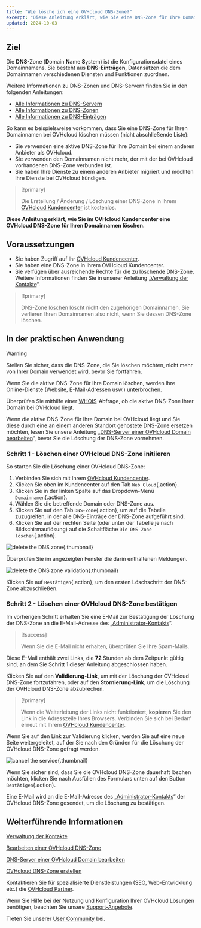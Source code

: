 ```yaml
---
title: "Wie lösche ich eine OVHcloud DNS-Zone?"
excerpt: "Diese Anleitung erklärt, wie Sie eine DNS-Zone für Ihre Domain über Ihr OVHcloud Kundencenter"
updated: 2024-10-03
---
```


## Ziel

Die **DNS**-Zone (**D**omain **N**ame **S**ystem) ist die Konfigurationsdatei eines Domainnamens. Sie besteht aus **DNS-Einträgen**, Datensätzen die dem Domainnamen verschiedenen Diensten und Funktionen zuordnen.

Weitere Informationen zu DNS-Zonen und DNS-Servern finden Sie in den folgenden Anleitungen: 

- [Alle Informationen zu DNS-Servern](/pages/web_cloud/domains/dns_server_general_information)
- [Alle Informationen zu DNS-Zonen](/pages/web_cloud/domains/dns_zone_general_information)
- [Alle Informationen zu DNS-Einträgen](/pages/web_cloud/domains/dns_zone_records)

So kann es beispielsweise vorkommen, dass Sie eine DNS-Zone für Ihren Domainnamen bei OVHcloud löschen müssen (nicht abschließende Liste):

- Sie verwenden eine aktive DNS-Zone für Ihre Domain bei einem anderen Anbieter als OVHcloud.
- Sie verwenden den Domainnamen nicht mehr, der mit der bei OVHcloud vorhandenen DNS-Zone verbunden ist.
- Sie haben Ihre Dienste zu einem anderen Anbieter migriert und möchten Ihre Dienste bei OVHcloud kündigen.

> [!primary]
>
> Die Erstellung / Änderung / Löschung einer DNS-Zone in Ihrem [OVHcloud Kundencenter](/links/manager) ist kostenlos.
>

**Diese Anleitung erklärt, wie Sie im OVHcloud Kundencenter eine OVHcloud DNS-Zone für Ihren Domainnamen löschen.**

## Voraussetzungen

- Sie haben Zugriff auf Ihr [OVHcloud Kundencenter](/links/manager).
- Sie haben eine DNS-Zone in Ihrem OVHcloud Kundencenter.
- Sie verfügen über ausreichende Rechte für die zu löschende DNS-Zone. Weitere Informationen finden Sie in unserer Anleitung „[Verwaltung der Kontakte](/pages/account_and_service_management/account_information/managing_contacts)“.

> [!primary]
>
> DNS-Zone löschen löscht nicht den zugehörigen Domainnamen. Sie verlieren Ihren Domainnamen also nicht, wenn Sie dessen DNS-Zone löschen.
>

## In der praktischen Anwendung

> [!warning]
>
> Stellen Sie sicher, dass die DNS-Zone, die Sie löschen möchten, nicht mehr von Ihrer Domain verwendet wird, bevor Sie fortfahren.
>
> Wenn Sie die aktive DNS-Zone für Ihre Domain löschen, werden Ihre Online-Dienste (Website, E-Mail-Adressen usw.) unterbrochen.
>
> Überprüfen Sie mithilfe einer [WHOIS](/links/web/domains-whois)-Abfrage, ob die aktive DNS-Zone Ihrer Domain bei OVHcloud liegt.
>
> Wenn die aktive DNS-Zone für Ihre Domain bei OVHcloud liegt und Sie diese durch eine an einem anderen Standort gehostete DNS-Zone ersetzen möchten, lesen Sie unsere Anleitung „[DNS-Server einer OVHcloud Domain bearbeiten](/pages/web_cloud/domains/dns_server_edit)“, bevor Sie die Löschung der DNS-Zone vornehmen.
>

### Schritt 1 - Löschen einer OVHcloud DNS-Zone initiieren

So starten Sie die Löschung einer OVHcloud DNS-Zone: 

1. Verbinden Sie sich mit Ihrem [OVHcloud Kundencenter](/links/manager).
2. Klicken Sie oben im Kundencenter auf den Tab `Web Cloud`{.action}.
3. Klicken Sie in der linken Spalte auf das Dropdown-Menü `Domainnamen`{.action}.
4. Wählen Sie die betreffende Domain oder DNS-Zone aus.
5. Klicken Sie auf den Tab `DNS-Zone`{.action}, um auf die Tabelle zuzugreifen, in der alle DNS-Einträge der DNS-Zone aufgeführt sind.
6. Klicken Sie auf der rechten Seite (oder unter der Tabelle je nach Bildschirmauflösung) auf die Schaltfläche `Die DNS-Zone löschen`{.action}.

![delete the DNS zone](/pages/assets/screens/control_panel/product-selection/web-cloud/domain-dns/dns-zone/delete-the-dns-zone.png){.thumbnail}

Überprüfen Sie im angezeigten Fenster die darin enthaltenen Meldungen.

![delete the DNS zone validation](/pages/assets/screens/control_panel/product-selection/web-cloud/domain-dns/dns-zone/delete-the-dns-zone-confirmation.png){.thumbnail}

Klicken Sie auf `Bestätigen`{.action}, um den ersten Löschschritt der DNS-Zone abzuschließen.

### Schritt 2 - Löschen einer OVHcloud DNS-Zone bestätigen

Im vorherigen Schritt erhalten Sie eine E-Mail zur Bestätigung der Löschung der DNS-Zone an die E-Mail-Adresse des „[Administrator-Kontakts](/pages/account_and_service_management/account_information/managing_contacts)“.

> [!success]
>
> Wenn Sie die E-Mail nicht erhalten, überprüfen Sie Ihre Spam-Mails.
>

Diese E-Mail enthält zwei Links, die **72** Stunden ab dem Zeitpunkt gültig sind, an dem Sie Schritt 1 dieser Anleitung abgeschlossen haben.

Klicken Sie auf den **Validierung-Link**, um mit der Löschung der OVHcloud DNS-Zone fortzufahren, oder auf den **Stornierung-Link**, um die Löschung der OVHcloud DNS-Zone abzubrechen.

> [!primary]
>
> Wenn die Weiterleitung der Links nicht funktioniert, **kopieren** Sie den Link in die Adresszeile Ihres Browsers. Verbinden Sie sich bei Bedarf erneut mit Ihrem [OVHcloud Kundencenter](/links/manager).
>

Wenn Sie auf den Link zur Validierung klicken, werden Sie auf eine neue Seite weitergeleitet, auf der Sie nach den Gründen für die Löschung der OVHcloud DNS-Zone gefragt werden.

![cancel the service](/pages/assets/screens/control_panel/product-selection/web-cloud/domain-dns/dns-zone/cancel-my-service.png){.thumbnail}

Wenn Sie sicher sind, dass Sie die OVHcloud DNS-Zone dauerhaft löschen möchten, klicken Sie nach Ausfüllen des Formulars unten auf den Button `Bestätigen`{.action}.

Eine E-Mail wird an die E-Mail-Adresse des „[Administrator-Kontakts](/pages/account_and_service_management/account_information/managing_contacts)“
der OVHcloud DNS-Zone gesendet, um die Löschung zu bestätigen.

## Weiterführende Informationen

[Verwaltung der Kontakte](/pages/account_and_service_management/account_information/managing_contacts)

[Bearbeiten einer OVHcloud DNS-Zone](/pages/web_cloud/domains/dns_zone_edit)

[DNS-Server einer OVHcloud Domain bearbeiten](/pages/web_cloud/domains/dns_server_edit)

[OVHcloud DNS-Zone erstellen](/pages/web_cloud/domains/dns_zone_create)
 
Kontaktieren Sie für spezialisierte Dienstleistungen (SEO, Web-Entwicklung etc.) die [OVHcloud Partner](/links/partner).
 
Wenn Sie Hilfe bei der Nutzung und Konfiguration Ihrer OVHcloud Lösungen benötigen, beachten Sie unsere [Support-Angebote](/links/support).
 
Treten Sie unserer [User Community](/links/community) bei.
